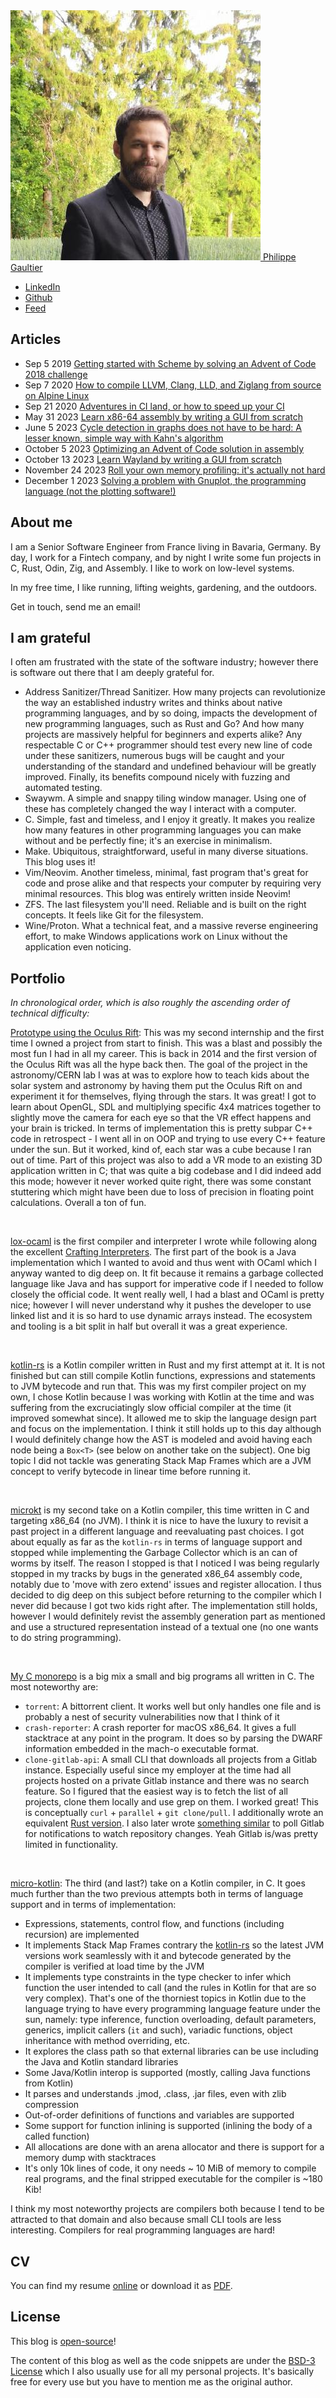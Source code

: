 <!DOCTYPE html>
<html>
<head>
<meta charset="utf-8">
<link rel="shortcut icon" type="image/ico" href="/blog/favicon.ico"/>
<link rel="stylesheet" type="text/css" href="main.css">
</head>
<body>
<div id="banner">
    <a id="name" href="/blog"><img id="me" src="me.jpeg"/> Philippe Gaultier </a>
    <ul>
      <li>
      <a href="https://www.linkedin.com/in/philippegaultier/">LinkedIn</a>
      </li>
      <li>
        <a href="https://github.com/gaultier">Github</a>
      </li>
      <li>
      <a href="/blog/feed.xml">Feed</a>
      </li>
    </ul>
</div>

<div class="body">

<div class="articles">

## Articles

- <span class="date">Sep 5 2019</span> [Getting started with Scheme by solving an Advent of Code 2018 challenge](/blog/advent_of_code_2018_5.html)
- <span class="date">Sep 7 2020</span> [How to compile LLVM, Clang, LLD, and Ziglang from source on Alpine Linux](/blog/compile_ziglang_from_source_on_alpine_2020_9.html)
- <span class="date">Sep 21 2020</span> [Adventures in CI land, or how to speed up your CI](/blog/speed_up_your_ci.html)
- <span class="date">May 31 2023</span> [Learn x86-64 assembly by writing a GUI from scratch](/blog/x11_x64.html)
- <span class="date">June 5 2023</span> [Cycle detection in graphs does not have to be hard: A lesser known, simple way with Kahn's algorithm](/blog/kahns_algorithm.html)
- <span class="date">October 5 2023</span> [Optimizing an Advent of Code solution in assembly](/blog/advent_of_code_2018_5_revisited.html)
- <span class="date">October 13 2023</span> [Learn Wayland by writing a GUI from scratch](/blog/wayland_from_scratch.html)
- <span class="date">November 24 2023</span> [Roll your own memory profiling: it's actually not hard](/blog/roll_your_own_memory_profiling.html)
- <span class="date">December 1 2023</span> [Solving a problem with Gnuplot, the programming language (not the plotting software!)](/blog/gnuplot_lang.html)

</div>

## About me

I am a Senior Software Engineer from France living in Bavaria, Germany. By day, I work for a Fintech company, and by night I write some fun projects in C, Rust, Odin, Zig, and Assembly. I like to work on low-level systems.

In my free time, I like running, lifting weights, gardening, and the outdoors.

Get in touch, send me an email!


## I am grateful

I often am frustrated with the state of the software industry; however there is software out there that I am deeply grateful for.

- Address Sanitizer/Thread Sanitizer. How many projects can revolutionize the way an established industry writes and thinks about native programming languages, and by so doing, impacts the development of new programming languages, such as Rust and Go? And how many projects are massively helpful for beginners and experts alike? Any respectable C or C++ programmer should test every new line of code under these sanitizers, numerous bugs will be caught and your understanding of the standard and undefined behaviour will be greatly improved. Finally, its benefits compound nicely with fuzzing and automated testing.
- Swaywm. A simple and snappy tiling window manager. Using one of these has completely changed the way I interact with a computer.
- C. Simple, fast and timeless, and I enjoy it greatly. It makes you realize how many features in other programming languages you can make without and be perfectly fine; it's an exercise in minimalism.
- Make. Ubiquitous, straightforward, useful in many diverse situations. This blog uses it!
- Vim/Neovim. Another timeless, minimal, fast program that's great for code and prose alike and that respects your computer by requiring very minimal resources. This blog was entirely written inside Neovim!
- ZFS. The last filesystem you'll need. Reliable and is built on the right concepts. It feels like Git for the filesystem.
- Wine/Proton. What a technical feat, and a massive reverse engineering effort, to make Windows applications work on Linux without the application even noticing.


## Portfolio

*In chronological order, which is also roughly the ascending order of technical difficulty:*

[Prototype using the Oculus Rift](https://github.com/gaultier/Simulation_Stars_OpenGL): This was my second internship and the first time I owned a project from start to finish. This was a blast and possibly the most fun I had in all my career. This is back in 2014 and the first version of the Oculus Rift was all the hype back then. The goal of the project in the astronomy/CERN lab I was at was to explore how to teach kids about the solar system and astronomy by having them put the Oculus Rift on and experiment it for themselves, flying through the stars. It was great! I got to learn about OpenGL, SDL and multiplying specific 4x4 matrices together to slightly move the camera for each eye so that the VR effect happens and your brain is tricked.
In terms of implementation this is pretty subpar C++ code in retrospect - I went all in on OOP and trying to use every C++ feature under the sun. But it worked, kind of, each star was a cube because I ran out of time.
Part of this project was also to add a VR mode to an existing 3D application written in C; that was quite a big codebase and I did indeed add this mode; however it never worked quite right, there was some constant stuttering which might have been due to loss of precision in floating point calculations. 
Overall a ton of fun.

<br/>

[lox-ocaml](https://github.com/gaultier/lox-ocaml) is the first compiler and interpreter I wrote while following along the excellent [Crafting Interpreters](http://craftinginterpreters.com/the-lox-language.html). The first part of the book is a Java implementation which I wanted to avoid and thus went with OCaml which I anyway wanted to dig deep on. It fit because it remains a garbage collected language like Java and has support for imperative code if I needed to follow closely the official code. It went really well, I had a blast and OCaml is pretty nice; however I will never understand why it pushes the developer to use linked list and it is so hard to use dynamic arrays instead. The ecosystem and tooling is a bit split in half but overall it was a great experience.

<br/>

[kotlin-rs](https://github.com/gaultier/kotlin-rs) is a Kotlin compiler written in Rust and my first attempt at it. It is not finished but can still compile Kotlin functions, expressions and statements to JVM bytecode and run that.
This was my first compiler project on my own, I chose Kotlin because I was working with Kotlin at the time and was suffering from the excruciatingly slow official compiler at the time (it improved somewhat since). It allowed me to skip the language design part and focus on the implementation.
I think it still holds up to this day although I would definitely change how the AST is modeled and avoid having each node being a `Box<T>` (see below on another take on the subject). One big topic I did not tackle was generating Stack Map Frames which are a JVM concept to verify bytecode in linear time before running it.

<br/>

[microkt](https://github.com/gaultier/microkt) is my second take on a Kotlin compiler, this time written in C and targeting x86_64 (no JVM). I think it is nice to have the luxury to revisit a past project in a different language and reevaluating past choices. I got about equally as far as the `kotlin-rs` in terms of language support and stopped while implementing the Garbage Collector which is an can of worms by itself. The reason I stopped is that I noticed I was being regularly stopped in my tracks by bugs in the generated x86_64 assembly code, notably due to 'move with zero extend' issues and register allocation. I thus decided to dig deep on this subject before returning to the compiler which I never did because I got two kids right after.
The implementation still holds, however I would definitely revist the assembly generation part as mentioned and use a structured representation instead of a textual one (no one wants to do string programming).

<br/>

[My C monorepo](https://github.com/gaultier/c) is a big mix a small and big programs all written in C. The most noteworthy are:
- `torrent`: A bittorrent client. It works well but only handles one file and is probably a nest of security vulnerabilities now that I think of it
- `crash-reporter`: A crash reporter for macOS x86_64. It gives a full stacktrace at any point in the program. It does so by parsing the DWARF information embedded in the  mach-o executable format.
- `clone-gitlab-api`: A small CLI that downloads all projects from a Gitlab instance. Especially useful since my employer at the time had all projects hosted on a private Gitlab instance and there was no search feature. So I figured that the easiest way is to fetch the list of all projects, clone them locally and use grep on them. I worked great! This is conceptually `curl` + `parallel` + `git clone/pull`. I additionally wrote an equivalent [Rust version](https://github.com/gaultier/gitlab-clone-all). I also later wrote [something similar](https://github.com/gaultier/gitlab-events) to poll Gitlab for notifications to watch repository changes. Yeah Gitlab is/was pretty limited in functionality.

<br/>

[micro-kotlin](https://github.com/gaultier/micro-kotlin): The third (and last?) take on a Kotlin compiler, in C. It goes much further than the two previous attempts both in terms of language support and in terms of implementation:
- Expressions, statements, control flow, and functions (including recursion) are implemented
- It implements Stack Map Frames contrary the [kotlin-rs](https://github.com/gaultier/kotlin-rs) so the latest JVM versions work seamlessly with it and bytecode generated by the compiler is verified at load time by the JVM
- It implements type constraints in the type checker to infer which function the user intended to call (and the rules in Kotlin for that are so very complex). That's one of the thorniest topics in Kotlin due to the language trying to have every programming language feature under the sun, namely: type inference, function overloading, default parameters, generics, implicit callers (`it` and such), variadic functions, object inheritance with method overriding, etc.
- It explores the class path so that external libraries can be use including the Java and Kotlin standard libraries
- Some Java/Kotlin interop is supported (mostly, calling Java functions from Kotlin)
- It parses and understands .jmod, .class, .jar files, even with zlib compression
- Out-of-order definitions of functions and variables are supported
- Some support for function inlining is supported (inlining the body of a called function)
- All allocations are done with an arena allocator and there is support for a memory dump with stacktraces
- It's only 10k lines of code, it ony needs ~ 10 MiB of memory to compile real programs, and the final stripped executable for the compiler is ~180 Kib!


I think my most noteworthy projects are compilers both because I tend to be attracted to that domain and also because small CLI tools are less interesting. Compilers for real programming languages are hard!

## CV

You can find my resume [online](https://gaultier.github.io/resume/resume)
or download it as [PDF](https://github.com/gaultier/resume/raw/master/Philippe_Gaultier_resume_en.pdf).

## License

This blog is [open-source](https://github.com/gaultier/blog)!

The content of this blog as well as the code snippets are under the [BSD-3 License](https://en.wikipedia.org/wiki/BSD_licenses) which I also usually use for all my personal projects. It's basically free for every use but you have to mention me as the original author.



</div>
</body>
</html>
